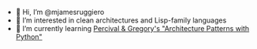 - 👋 Hi, I’m @mjamesruggiero
- 👀 I’m interested in clean architectures and Lisp-family languages
- 🌱 I’m currently learning [Percival & Gregory's "Architecture Patterns with Python"](https://www.oreilly.com/library/view/architecture-patterns-with/9781492052197/)
<!---
mjamesruggiero/mjamesruggiero is a ✨ special ✨ repository because its `README.md` (this file) appears on your GitHub profile.
You can click the Preview link to take a look at your changes.
--->
